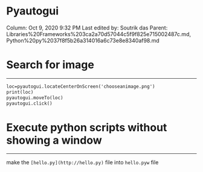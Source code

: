 # Pyautogui

Column: Oct 9, 2020 9:32 PM
Last edited by: Soutrik das
Parent: Libraries%20Frameworks%203ca2a70d57044c5f9f825e715002487c.md, Python%20py%2037f8f5b26a314016a6c73e8e8340af98.md

# Search for image

---

```html
loc=pyautogui.locateCenterOnScreen('chooseanimage.png')
print(loc)
pyautogui.moveTo(loc)
pyautogui.click()
```

# Execute python scripts without showing a window

---

make the `[hello.py](http://hello.py)` file into `hello.pyw` file